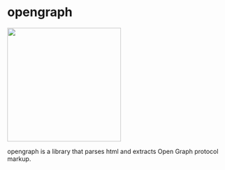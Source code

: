# opengraph

<img height="260" src="http://ogp.me/logo.png">

opengraph is a library that parses html and extracts Open Graph protocol markup.

